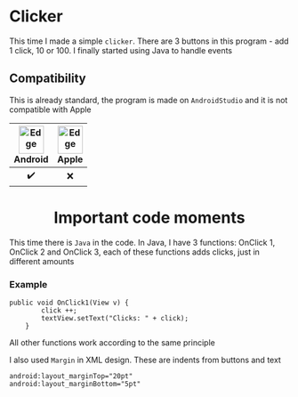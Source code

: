 # Clicker
This time I made a simple `clicker`. There are 3 buttons in this program - add 1 click, 10 or 100. I finally started using Java to handle events

 ## Compatibility
 
This is already standard, the program is made on `AndroidStudio` and it is not compatible with Apple


| <img src="https://upload.wikimedia.org/wikipedia/commons/thumb/d/d7/Android_robot.svg/800px-Android_robot.svg.png_48x48.png" alt="Edge" width="45px" height="50px" /></br>Android | <img src="https://upload.wikimedia.org/wikipedia/commons/thumb/1/1b/Apple_logo_grey.svg/1724px-Apple_logo_grey.svg.png" alt="Edge" width="45px" height="50px" /></br>Apple |
:-------:|:-------:|
|    ✔️  |    ❌  |


<h1 align="center">Important code moments</h1> 

This time there is `Java` in the code. In Java, I have 3 functions: OnClick 1, OnClick 2 and OnClick 3, each of these functions adds clicks, just in different amounts
### Example

```
public void OnClick1(View v) {
        click ++;
        textView.setText("Clicks: " + click);
    }
```
All other functions work according to the same principle

I also used `Margin` in XML design. These are indents from buttons and text

```
android:layout_marginTop="20pt"
android:layout_marginBottom="5pt"
```
